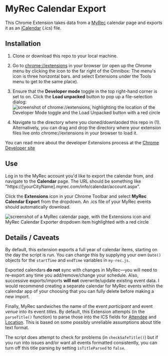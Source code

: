 # MyRec Calendar Export

This Chrome Extension takes data from a [MyRec](https://www.myrec.com/) calendar page and exports it as an [iCalendar](https://en.wikipedia.org/wiki/ICalendar) (.ics) file.

## Installation

1. Clone or download this repo to your local machine.

2. Go to [chrome://extensions](chrome://extensions) in your browser (or open up the Chrome menu by clicking the icon to the far right of the Omnibox:  The menu's icon is three horizontal bars. and select Extensions under the Tools menu to get to the same place).
  
3. Ensure that the **Developer mode** toggle in the top right-hand corner is set to on. Click the **Load unpacked** button to pop up a file-selection dialog:
![screenshot of chrome://extensions, highlighting the location of the Developer Mode toggle and the Load Unpacked button with a red circle](https://github.com/user-attachments/assets/dcf7a391-8ad3-4a18-ae79-b53ad651a949)

4. Navigate to the directory where you cloned/downlaoded this repo in (1). Alternatively, you can drag and drop the directory where your extension files live onto chrome://extensions in your browser to load it.

You can read more about the developer Extensions process at the [Chrome Developer site](https://developer.chrome.com/extensions/getstarted#unpacked)

## Use 

Log in to the MyRec account you'd like to export the calendar from, and navigate to the **Calendar** page. The URL should be something like "https://\[yourCityName\].myrec.com/info/calendar/account.aspx".

Click the **Extensions** icon in your Chrome Toolbar and select **MyRec Calendar Export** from the dropdown. An .ics file of your MyRec events should automatically download.

![screenshot of a MyRec calendar page, with the Extensions icon and MyRec Calendar Exporter dropdown item highlighted with a red circle](https://github.com/user-attachments/assets/c1a381a9-5516-4a43-a4f2-41f07609bcfa)

## Details / Caveats

By default, this extension exports a full year of calendar items, starting on the day the script is run. You can change this by supplying your own `Date()` objects for the `startTime` and  `endTime` variables in `my-rec.js`.

Exported calendars **do not** sync with changes in MyRec—you will need to re-export any time you add/remove/change your schedule. Also, successive exports/imports  **will not** overwrite/update existing event data. I would recommend creating a separate calendar for MyRec events within the calendar app of your choosing that you can fully delete before making a new import.

Finally, MyRec sandwiches the name of the event _participant_ and event _venue_ into its event _titles_. By default, this Extension attempts (in the `parseTitle()` function)  to parse those into the ICS fields for [Attendee](https://www.kanzaki.com/docs/ical/attendee.html) and [Location](https://www.kanzaki.com/docs/ical/location.html). This is based on some possibly unreliable assumptions about title text format. 

The script does attempt to check for problems (in `checkSafeTitle()`) but if you run into issues and/or want all events formatted consistently, you can turn off this title parsing by setting `isTitleParsed` to `false`.

